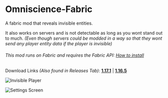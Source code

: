 # Omniscience-Fabric
A fabric mod that reveals invisible entities.

It also works on servers and is not detectable as long as you wont stand out to much.
_(Even though servers could be modded in a way so that they wont send any player entity data if the player is invisible)_

###### This mod runs on Fabric and requires the Fabric API: [How to install](https://fabricmc.net/ "How to install")

Download Links _(Also found in Releases Tab)_: **[1.17.1](https://github.com/thatDudo/Omniscience-Fabric/releases/download/1.0.1%2B1.17.1/omniscience-fabric-mc1.17-1.0.1.jar)** | **[1.16.5](https://github.com/thatDudo/Omniscience-Fabric/releases/download/1.0.1%2B1.16.5/omniscience-fabric-mc1.16.5-1.0.1.jar)**


![Invisible Player](https://i.postimg.cc/QCCc73Vh/2021-06-30-16-02-56.png "")

![Settings Screen](https://i.postimg.cc/sDt5MbzC/2021-06-30-15-57-55.png "Settings Screen")
